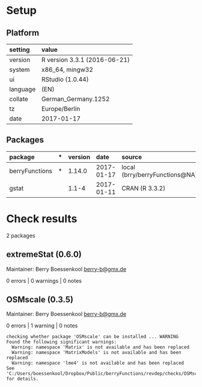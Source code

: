 # Setup

## Platform

|setting  |value                        |
|:--------|:----------------------------|
|version  |R version 3.3.1 (2016-06-21) |
|system   |x86_64, mingw32              |
|ui       |RStudio (1.0.44)             |
|language |(EN)                         |
|collate  |German_Germany.1252          |
|tz       |Europe/Berlin                |
|date     |2017-01-17                   |

## Packages

|package        |*  |version |date       |source                         |
|:--------------|:--|:-------|:----------|:------------------------------|
|berryFunctions |*  |1.14.0  |2017-01-17 |local (brry/berryFunctions@NA) |
|gstat          |   |1.1-4   |2017-01-11 |CRAN (R 3.3.2)                 |

# Check results
2 packages

## extremeStat (0.6.0)
Maintainer: Berry Boessenkool <berry-b@gmx.de>

0 errors | 0 warnings | 0 notes

## OSMscale (0.3.5)
Maintainer: Berry Boessenkool <berry-b@gmx.de>

0 errors | 1 warning  | 0 notes

```
checking whether package 'OSMscale' can be installed ... WARNING
Found the following significant warnings:
  Warning: namespace 'Matrix' is not available and has been replaced
  Warning: namespace 'MatrixModels' is not available and has been replaced
  Warning: namespace 'lme4' is not available and has been replaced
See 'C:/Users/boessenkool/Dropbox/Public/berryFunctions/revdep/checks/OSMscale.Rcheck/00install.out' for details.
```

